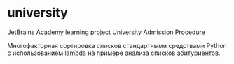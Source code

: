 # university
JetBrains Academy learning project University Admission Procedure

Многофакторная сортировка списков стандартными средствами Python с использованием lambda на примере анализа списков абитуриентов.
